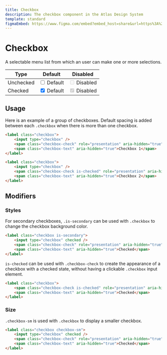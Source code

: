 ```yaml
---
title: Checkbox
description: The checkbox component in the Atlas Design System
template: standard
figmaEmbed: https://www.figma.com/embed?embed_host=share&url=https%3A%2F%2Fwww.figma.com%2Ffile%2FuVA2amRR71yJZ0GS6RI6zL%2F%25F0%259F%258C%259E-Atlas-Design-Library%3Fnode-id%3D855%253A1014"
---
```


# Checkbox

A selectable menu list from which an user can make one or more selections.

<div class="table-wrapper margin-top-xs">
	<table class="table">
		<thead>
			<tr>
				<th>Type</th>
				<th>Default</th>
				<th>Disabled</th>
			</tr>
		</thead>
		<tbody>
			<tr>
				<td>Unchecked</td>
				<td>
					<label class="checkbox">
						<input type="checkbox" />
						<span class="checkbox-check" role="presentation" aria-hidden="true"></span>
						<span class="checkbox-text" aria-hidden="true">Default</span>
					</label>
				</td>
				<td>
					<label class="checkbox">
						<input type="checkbox" disabled />
						<span class="checkbox-check" role="presentation" aria-hidden="true"></span>
						<span class="checkbox-text" aria-hidden="true">Disabled</span>
					</label>
				</td>
			</tr>
			<tr>
				<td>Checked</td>
				<td>
					<label class="checkbox">
						<input type="checkbox" checked />
						<span class="checkbox-check" role="presentation" aria-hidden="true"></span>
						<span class="checkbox-text" aria-hidden="true">Default</span>
					</label>
				</td>
				<td>
					<label class="checkbox">
						<input type="checkbox" disabled checked />
						<span class="checkbox-check" role="presentation" aria-hidden="true"></span>
						<span class="checkbox-text" aria-hidden="true">Disabled</span>
					</label>
				</td>
			</tr>
		</tbody>
	</table>
</div>

## Usage

Here is an example of a group of checkboxes. Default spacing is added between each `.checkbox` when there is more than one checkbox.

```html
<label class="checkbox">
	<input type="checkbox" />
	<span class="checkbox-check" role="presentation" aria-hidden="true"></span>
	<span class="checkbox-text" aria-hidden="true">Checkbox 1</span>
</label>

<label class="checkbox">
	<input type="checkbox" />
	<span class="checkbox-check is-checked" role="presentation" aria-hidden="true"></span>
	<span class="checkbox-text" aria-hidden="true">Checkbox 2</span>
</label>
```

## Modifiers

### Styles

For secondary checkboxes, `.is-secondary` can be used with `.checkbox` to change the checkbox background color.

```html
<label class="checkbox is-secondary">
	<input type="checkbox" checked />
	<span class="checkbox-check" role="presentation" aria-hidden="true"></span>
	<span class="checkbox-text" aria-hidden="true">Checked</span>
</label>
```

`is-checked` can be used with `.checkbox-check` to create the appearance of a checkbox with a checked state, without having a clickable `.checkbox` input element.

```html
<label class="checkbox">
	<span class="checkbox-check is-checked" role="presentation" aria-hidden="true"></span>
	<span class="checkbox-text" aria-hidden="true">Checked</span>
</label>
```

### Size

`.checkbox-sm` is used with `.checkbox` to display a smaller checkbox.

```html
<label class="checkbox checkbox-sm">
	<input type="checkbox" checked />
	<span class="checkbox-check" role="presentation" aria-hidden="true"></span>
	<span class="checkbox-text" aria-hidden="true">Checked</span>
</label>
```
